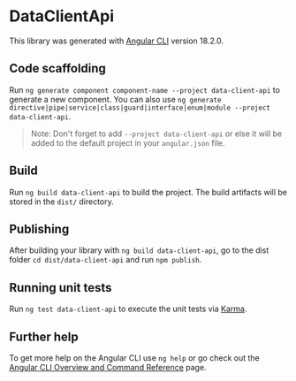# DataClientApi

This library was generated with [Angular CLI](https://github.com/angular/angular-cli) version 18.2.0.

## Code scaffolding

Run `ng generate component component-name --project data-client-api` to generate a new component. You can also use `ng generate directive|pipe|service|class|guard|interface|enum|module --project data-client-api`.
> Note: Don't forget to add `--project data-client-api` or else it will be added to the default project in your `angular.json` file. 

## Build

Run `ng build data-client-api` to build the project. The build artifacts will be stored in the `dist/` directory.

## Publishing

After building your library with `ng build data-client-api`, go to the dist folder `cd dist/data-client-api` and run `npm publish`.

## Running unit tests

Run `ng test data-client-api` to execute the unit tests via [Karma](https://karma-runner.github.io).

## Further help

To get more help on the Angular CLI use `ng help` or go check out the [Angular CLI Overview and Command Reference](https://angular.dev/tools/cli) page.
